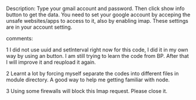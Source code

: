 Description:
Type your gmail account and password. Then click show info button to get the data.
You need to set your google account by acceping the unsafe websites/apps to access to it, also by enabling imap.
These settings are in your account setting.


comments:

1
I did not use uuid and setInterval right now for this code, I did it in my own way by using an button.
I am still trying to learn the code from BP. After that I will improve it and reupload it again.

2
Learnt a lot by forcing myself separate the codes into different files in module directory. A good way to help me getting
familiar with node.

3
Using some firewalls will block this Imap request. Please close it.